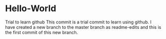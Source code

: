 # Hello-World
Trial to learn github
This commit is a trial commit to learn using github.
I have created a new branch to the master branch as readme-edits 
and this is the first commit of this new branch.
